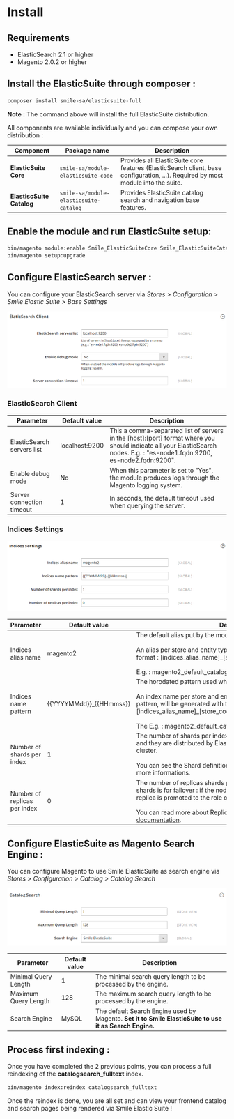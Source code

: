 # Install

## Requirements

* ElasticSearch 2.1 or higher
* Magento 2.0.2 or higher

## Install the ElasticSuite through composer :

```bash
composer install smile-sa/elasticsuite-full
```

**Note :**
The command above will install the full ElasticSuite distribution.

All components are available individually and you can compose your own distribution :

Component                 | Package name                          |Description
--------------------------|---------------------------------------|------------
**ElasticSuite Core**     | `smile-sa/module-elasticsuite-code`   | Provides all ElasticSuite core features (ElasticSearch client, base configuration, ...). Required by most module into the suite.
**ElastiscSuite Catalog** | `smile-sa/module-elasticsuite-catalog`| Provides ElasticSuite catalog search and navigation base features.

## Enable the module  and run ElasticSuite setup:

```bash
bin/magento module:enable Smile_ElasticSuiteCore Smile_ElasticSuiteCatalog
bin/magento setup:upgrade
```

## Configure ElasticSearch server :

You can configure your ElasticSearch server via *Stores > Configuration > Smile Elastic Suite > Base Settings*

![ES client](static/client-config.png)

### ElasticSearch Client

Parameter                  | Default value  | Description
---------------------------|----------------|------------
ElasticSearch servers list | localhost:9200 | This a comma-separated list of servers in the [host]:[port] format where you should indicate all your ElasticSearch nodes. E.g. : "es-node1.fqdn:9200, es-node2.fqdn:9200".
Enable debug mode          |             No | When this parameter is set to "Yes", the module produces logs through the Magento logging system.
Server connection timeout  |             1  | In seconds, the default timeout used when querying the server.

### Indices Settings

![Indices Settings](static/indices-settings.png)

Parameter                    | Default value           | Description
-----------------------------|-------------------------|------------
Indices alias name           |                magento2 | The default alias put by the module on Magento's related indices. <br/><br/> An alias per store and entity type will be generated with the following format : [indices_alias_name]\_[store_code]\_[entity_type]. <br/><br/> E.g. : magento2_default_catalog_product.
Indices name pattern         | {{YYYYMMdd}}_{{HHmmss}} | The horodated pattern used when creating new index.<br/><br/> An index name per store and entity type, based on the horodated pattern, will be generated with the following format : [indices_alias_name]\_[store_code]\_[entity_type]\_[horodated_pattern]. <br/><br/> The E.g. : magento2_default_catalog_product_20160304_094708.
Number of shards per index   |                       1 | The number of shards per index. A shard is a single Lucene instance and they are distributed by ElasticSearch amongst all nodes in the cluster. <br/><br/> You can see the Shard definition on the [ElasticSearch glossary](https://www.elastic.co/guide/en/elasticsearch/reference/current/glossary.html#glossary-shard) for more informations.
Number of replicas per index |                       0 | The number of replicas shards per index. Main purposes of replica shards is for failover : if the node holding a primary shard dies, a replica is promoted to the role of primary. <br/><br/> You can read more about Replica Shards on the [ElasticSearch documentation](https://www.elastic.co/guide/en/elasticsearch/guide/current/replica-shards.html).

## Configure ElasticSuite as Magento Search Engine :

You can configure Magento to use Smile ElasticSuite as search engine via *Stores > Configuration > Catalog > Catalog Search*

![ES as Search Engine](static/catalogsearch-config.png)

Parameter                  | Default value  | Description
---------------------------|----------------|------------
Minimal Query Length       |              1 | The minimal search query length to be processed by the engine.
Maximum Query Length       |            128 | The maximum search query length to be processed by the engine.
Search Engine              |          MySQL | The default Search Engine used by Magento. **Set it to Smile ElasticSuite to use it as Search Engine.**

## Process first indexing :

Once you have completed the 2 previous points, you can process a full reindexing of the **catalogsearch_fulltext** index.

```bash
bin/magento index:reindex catalogsearch_fulltext
```

Once the reindex is done, you are all set and can view your frontend catalog and search pages being rendered via Smile Elastic Suite !
